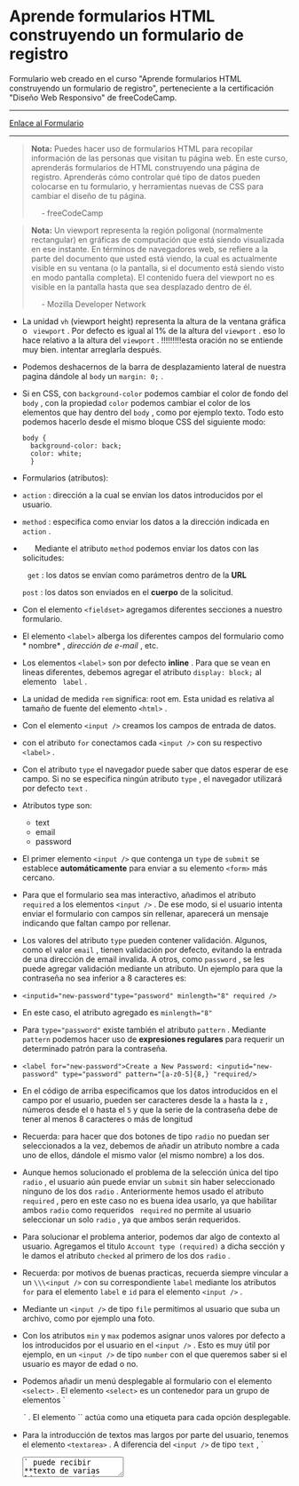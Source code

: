 # Aprende formularios HTML construyendo un formulario de registro

Formulario web creado en el curso "Aprende formularios HTML construyendo un
formulario de registro", perteneciente a la certificación "Diseño Web
Responsivo" de freeCodeCamp.

- - -

[Enlace al Formulario](https://registration-form-bde.netlify.app/)

- - -
> **Nota:** Puedes hacer uso de formularios HTML para recopilar información de
> las personas que visitan tu página web. En este curso, aprenderás formularios
> de HTML construyendo una página de registro. Aprenderás cómo controlar qué tipo
> de datos pueden colocarse en tu formulario, y herramientas nuevas de CSS para
> cambiar el diseño de tu página.
> 
>   - freeCodeCamp

> **Nota:** Un viewport representa la región poligonal (normalmente rectangular)
> en gráficas de computación que está siendo visualizada en ese instante. En
> términos de navegadores web, se refiere a la parte del documento que usted está
> viendo, la cual es actualmente visible en su ventana (o la pantalla, si el
> documento está siendo visto en modo pantalla completa). El contenido fuera del
> viewport no es visible en la pantalla hasta que sea desplazado dentro de él.
> 
>   - Mozilla Developer Network


- La unidad `vh` (viewport height) representa la altura de la ventana gráfica o `
  viewport` . Por defecto es igual al 1% de la altura del `viewport` . eso lo
  hace relativo a la altura del `viewport` . \!!!!!!!!!esta oración no se
  entiende muy bien. intentar arreglarla después.

- Podemos deshacernos de la barra de desplazamiento lateral de nuestra pagina
  dándole al `body`  un `margin: 0;` .

- Si en CSS, con `background-color`  podemos cambiar el color de fondo del `body`
  , con la propiedad `color`  podemos cambiar el color de los elementos que hay
  dentro del `body` , como por ejemplo texto. Todo esto podemos hacerlo desde el
  mismo bloque CSS del siguiente modo:

  ```
  body {   
    background-color: back;   
    color: white;   
    }
  ```

- Formularios (atributos):

- `action` : dirección a la cual se envían los datos introducidos por el usuario.

- `method` : especifica como enviar los datos a la dirección indicada en `action`
  .

-    Mediante el atributo `method` podemos enviar los datos con las solicitudes:
      
    
     `get` :  los datos se envían como parámetros dentro de la **URL**
      
    
     `post` : los datos son enviados en el **cuerpo** de la solicitud.

- Con el elemento `<fieldset>` agregamos diferentes secciones a nuestro
  formulario.

- El elemento `<label>`  alberga los diferentes campos del formulario como *
  nombre* , *dirección de e-mail* , etc.

- Los elementos `<label>` son por defecto **inline** . Para que se vean en
  lineas diferentes, debemos agregar el atributo `display: block;` al elemento `
  label` .

- La unidad de medida `rem` significa: root em. Esta unidad es relativa al
  tamaño de fuente del elemento `<html>` .

- Con el elemento `<input />` creamos los campos de entrada de datos.

- con el atributo `for` conectamos cada `<input />` con su respectivo `
  <label>` .

- Con el atributo `type` el navegador puede saber que datos esperar de ese
  campo. Si no se especifica ningún atributo `type` , el navegador utilizará por
  defecto `text` .

- Atributos type son:
  - text
  - email
  - password


- El primer elemento `<input />` que contenga un `type`  de `submit` se
  establece **automáticamente** para enviar a su elemento `<form>` más
  cercano.

- Para que el formulario sea mas interactivo, añadimos el atributo `required` a
  los elementos `<input />` . De ese modo, si el usuario intenta enviar el
  formulario con campos sin rellenar, aparecerá un mensaje indicando que faltan
  campo por rellenar.

- Los valores del atributo `type` pueden contener validación. Algunos, como el
  valor `email` , tienen validación por defecto, evitando la entrada de una
  dirección de email invalida. A otros, como `password` , se les puede agregar
  validación mediante un atributo. Un ejemplo para que la contraseña no sea
  inferior a 8 caracteres es:

- `<inputid="new-password"type="password" minlength="8" required />`

- En este caso, el atributo agregado es `minlength="8"`

- Para `type="password"` existe también el atributo `pattern` . Mediante `pattern`
  podemos hacer uso de **expresiones regulares** para requerir un determinado
  patrón para la contraseña.

- `<label for="new-password">Create a New Password:
  <inputid="new-password" type="password" pattern="[a-z0-5]{8,}
  "required/>`

- En el código de arriba especificamos que los datos introducidos en el campo
  por el usuario, pueden ser caracteres desde la `a` hasta la `z` , números
  desde el `0` hasta el `5` y que la serie de la contraseña debe de tener al
  menos 8 caracteres o más de longitud

- Recuerda: para hacer que dos botones de tipo `radio` no puedan ser
  seleccionados a la vez, debemos de añadir un atributo nombre a cada uno de
  ellos, dándole el mismo valor (el mismo nombre) a los dos.

- Aunque hemos solucionado el problema de la selección única del tipo `radio` ,
  el usuario aún puede enviar un `submit` sin haber seleccionado ninguno de los
  dos `radio` . Anteriormente hemos usado el atributo `required` , pero en este
  caso no es buena idea usarlo, ya que  habilitar ambos `radio` como requeridos `
  required` no permite al usuario seleccionar un solo `radio` , ya que ambos
  serán requeridos.

- Para solucionar el problema anterior, podemos dar algo de contexto al
  usuario. Agregamos el titulo `Account type (required)` a dicha sección y le
  damos el atributo `checked` al primero de los dos `radio` .

- Recuerda: por motivos de buenas practicas, recuerda siempre vincular a un 
  `\\\<input />` con su correspondiente `label` mediante los atributos `for`
  para el elemento `label`  e `id` para el elemento `<input />` .

- Mediante un `<input />` de tipo `file` permitimos al usuario que suba un
  archivo, como por ejemplo una foto.

- Con los atributos `min`  y `max` podemos asignar unos valores por defecto a
  los introducidos por el usuario en el `<input />` . Esto es muy útil por
  ejemplo, en un `<input />` de tipo `number` con el que queremos saber si el
  usuario es mayor de edad o no.

- Podemos añadir un menú desplegable al formulario con el elemento `<select>`
  . El elemento `<select>` es un contenedor para un grupo de elementos `
  <option>` . El elemento `<optio>` actúa como una etiqueta para cada
  opción desplegable.

- Para la introducción de textos mas largos por parte del usuario, tenemos el
  elemento `<textarea>` . A diferencia del `<input />` de tipo `text` , `
  <textarea>` puede recibir **texto de varias líneas** y un número inicial de
  \** filas** y **columnas** .

- Es buena practica **vincular todos los elementos de formulario ** (
  `<select>` , `<textarea>` , …) no solo los `<input />` . Como ya
  sabemos, el vinculo lo creamos con los atributos `for` para `<label>` e `id`
  para el elemento.

- Podemos modificar el tamaño inicial de `<textarea>` . Para ello tenemos las
  propiedades `rows` (filas) y `cols` (columnas)

- `<textarea id="bio" rows="3" cols="30" ></text area>`

- También es una buena practica agregar el atributo `name` a todos los elementos
  de un formulario.

- La propiedad `text-align` posiciona un elemento horizontalmente.

- La unidad `vw` (viewport width) representa la anchura de la ventana gráfica o  `
  viewport` .

- La pseudo-clase CSS `:last-of-type{}` nos permite seleccionar el ultimo
  elemento de un tipo especifico:

- `fieldset:last-of-type { border-bottom:none; }`

- Al dar un `width` del `100%` a todos los `<fieldset>` , puede que alguno de
  los mismos no quede bien alineado (por ejemplo en un `<input />` de tipo `
  radio` ). Para solucionar ese `radio` en especifico, haremos uso de la
  propiedad `unset` . Añadiendo una clase al o a los elementos <`input />` que
  queremos modificar en el HTML , llamaremos a dicha clase desde el CSS y le
  daremos la propiedad `width` con el valor `unset`

- La propiedad `verticla-align` de CSS especifica el alineado vertical de un **
  elemento en línea**  o una celda de una tabla. — Mozilla Developer Network

- Con la propiedad `min-height` hacemos que el elemento especificado no sea mas
  pequeño (en altura) del `min-height` dado.

- Otro **selector CSS** que podemos utilizar es el selector de atributos
  (attribute). Este selecciona un elemento basado en el valor del atributo
  dado. Un ejemplo sería:

- `input[type="submit"] {}`

- Con un `display: block` el elemento se sitúa a ras del borde izquierdo de su
  elemento padre. Podemos centrarlo con un `margin: 0 auto`

- Fin
